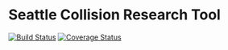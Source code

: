 # Seattle Collision Research Tool
[![Build Status](https://travis-ci.org/tejasmhos/seattlecollision.svg?branch=master)](https://travis-ci.org/tejasmhos/seattlecollision.svg?branch=master)
[![Coverage Status](https://coveralls.io/repos/github/tejasmhos/seattlecollision/badge.svg?branch=master)](https://coveralls.io/github/tejasmhos/seattlecollision?branch=master) 